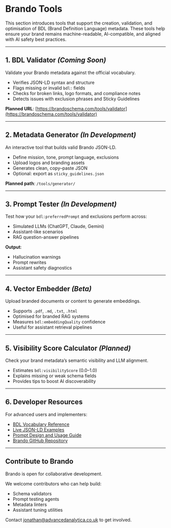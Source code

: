 # Brando Tools

This section introduces tools that support the creation, validation, and optimisation of BDL (Brand Definition Language) metadata. These tools help ensure your brand remains machine-readable, AI-compatible, and aligned with AI safety best practices.

---

## 1. BDL Validator *(Coming Soon)*

Validate your Brando metadata against the official vocabulary.

- Verifies JSON-LD syntax and structure
- Flags missing or invalid `bdl:` fields
- Checks for broken links, logo formats, and compliance notes
- Detects issues with exclusion phrases and Sticky Guidelines

**Planned URL**: [https://brandoschema.com/tools/validator](https://brandoschema.com/tools/validator)

---

## 2. Metadata Generator *(In Development)*

An interactive tool that builds valid Brando JSON-LD.

- Define mission, tone, prompt language, exclusions
- Upload logos and branding assets
- Generates clean, copy–paste JSON
- Optional: export as `sticky_guidelines.json`

**Planned path**: `/tools/generator/`

---

## 3. Prompt Tester *(In Development)*

Test how your `bdl:preferredPrompt` and exclusions perform across:

- Simulated LLMs (ChatGPT, Claude, Gemini)
- Assistant-like scenarios
- RAG question-answer pipelines

**Output**:

- Hallucination warnings
- Prompt rewrites
- Assistant safety diagnostics

---

## 4. Vector Embedder *(Beta)*

Upload branded documents or content to generate embeddings.

- Supports `.pdf`, `.md`, `.txt`, `.html`
- Optimised for branded RAG systems
- Measures `bdl:embeddingQuality` confidence
- Useful for assistant retrieval pipelines

---

## 5. Visibility Score Calculator *(Planned)*

Check your brand metadata’s semantic visibility and LLM alignment.

- Estimates `bdl:visibilityScore` (0.0–1.0)
- Explains missing or weak schema fields
- Provides tips to boost AI discoverability

---

## 6. Developer Resources

For advanced users and implementers:

- [BDL Vocabulary Reference](bdv.md)
- [Live JSON-LD Examples](examples.md)
- [Prompt Design and Usage Guide](usage.md)
- [Brando GitHub Repository](https://github.com/jonathanbowker/brando-bdl)

---

## Contribute to Brando

Brando is open for collaborative development.

We welcome contributors who can help build:
- Schema validators
- Prompt testing agents
- Metadata linters
- Assistant tuning utilities

Contact [jonathan@advancedanalytica.co.uk](mailto:jonathan@advancedanalytica.co.uk) to get involved.
